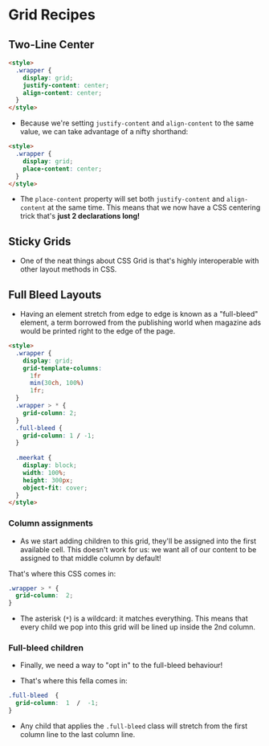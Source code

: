# Grid Recipes

## Two-Line Center

```html
<style>
  .wrapper {
    display: grid;
    justify-content: center;
    align-content: center;
  }
</style>

```
- Because we're setting `justify-content` and `align-content` to the same value, we can take advantage of a nifty shorthand:

```html
<style>
  .wrapper {
    display: grid;
    place-content: center;
  }
</style>
```
- The `place-content` property will set both `justify-content` and `align-content` at the same time. This means that we now have a CSS centering trick that's **just 2 declarations long!**

## Sticky Grids

- One of the neat things about CSS Grid is that's highly interoperable with other layout methods in CSS.

## Full Bleed Layouts

- Having an element stretch from edge to edge is known as a "full-bleed" element, a term borrowed from the publishing world when magazine ads would be printed right to the edge of the page.

```html
<style>
  .wrapper {
    display: grid;
    grid-template-columns:
      1fr
      min(30ch, 100%)
      1fr;
  }
  .wrapper > * {
    grid-column: 2;
  }
  .full-bleed {
    grid-column: 1 / -1;
  }
  
  .meerkat {
    display: block;
    width: 100%;
    height: 300px;
    object-fit: cover;
  }
</style>
```

### Column assignments

- As we start adding children to this grid, they'll be assigned into the first available cell. This doesn't work for us: we want all of our content to be assigned to that middle column by default!

That's where this CSS comes in:
```css
.wrapper > * {
  grid-column:  2;
}
```

- The asterisk (`*`) is a wildcard: it matches everything. This means that every child we pop into this grid will be lined up inside the 2nd column.

### Full-bleed children

- Finally, we need a way to "opt in" to the full-bleed behaviour!

- That's where this fella comes in:

```css
.full-bleed  {
  grid-column:  1  /  -1;
}
```

- Any child that applies the  `.full-bleed`  class will stretch from the first column line to the last column line.